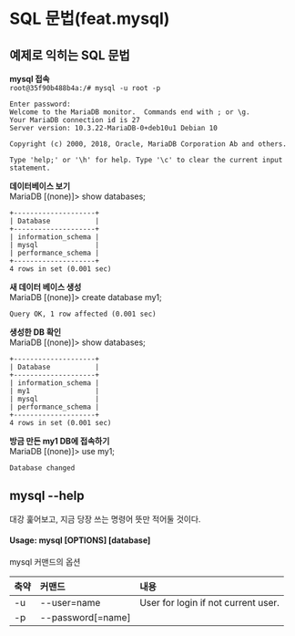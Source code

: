 # SQL 문법(feat.mysql)

## 예제로 익히는 SQL 문법

**mysql 접속** <br>
`root@35f90b488b4a:/# mysql -u root -p`
~~~
Enter password:
Welcome to the MariaDB monitor.  Commands end with ; or \g.
Your MariaDB connection id is 27
Server version: 10.3.22-MariaDB-0+deb10u1 Debian 10

Copyright (c) 2000, 2018, Oracle, MariaDB Corporation Ab and others.

Type 'help;' or '\h' for help. Type '\c' to clear the current input statement.

~~~

**데이터베이스 보기** <br>
MariaDB [(none)]> show databases;
~~~
+--------------------+
| Database           |
+--------------------+
| information_schema |
| mysql              |
| performance_schema |
+--------------------+
4 rows in set (0.001 sec)
~~~

**새 데이터 베이스 생성** <br>
MariaDB [(none)]> create database my1;
~~~
Query OK, 1 row affected (0.001 sec)
~~~

**생성한 DB 확인** <br>
MariaDB [(none)]> show databases;
~~~
+--------------------+
| Database           |
+--------------------+
| information_schema |
| my1                |
| mysql              |
| performance_schema |
+--------------------+
4 rows in set (0.001 sec)
~~~

**방금 만든 my1 DB에 접속하기** <br>
MariaDB [(none)]> use my1;
~~~
Database changed
~~~













## mysql --help
대강 훑어보고, 지금 당장 쓰는 명령어 뜻만 적어둘 것이다.

#### Usage: mysql [OPTIONS] [database]

mysql 커맨드의 옵션

|축약|커맨드|내용|
|:---|:---|:---|
| -u | --user=name  |   User for login if not current user.|
| -p | --password[=name] | |
